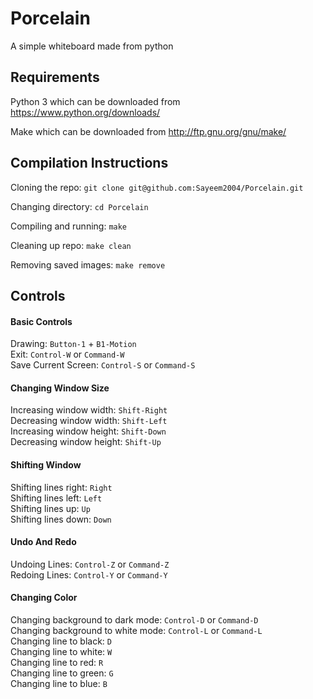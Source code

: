 # Porcelain
A simple whiteboard made from python

## Requirements
Python 3 which can be downloaded from https://www.python.org/downloads/  

Make which can be downloaded from http://ftp.gnu.org/gnu/make/

## Compilation Instructions
Cloning the repo: `git clone git@github.com:Sayeem2004/Porcelain.git`       

Changing directory: `cd Porcelain`      

Compiling and running: `make`

Cleaning up repo: `make clean`

Removing saved images: `make remove`

## Controls
#### Basic Controls
Drawing: `Button-1` + `B1-Motion`   
Exit: `Control-W` or `Command-W`   
Save Current Screen: `Control-S` or `Command-S`

#### Changing Window Size
Increasing window width: `Shift-Right`  
Decreasing window width: `Shift-Left`   
Increasing window height: `Shift-Down`  
Decreasing window height: `Shift-Up`  

#### Shifting Window
Shifting lines right: `Right`  
Shifting lines left: `Left`  
Shifting lines up: `Up`  
Shifting lines down: `Down`  

#### Undo And Redo
Undoing Lines: `Control-Z` or `Command-Z`   
Redoing Lines: `Control-Y` or `Command-Y`   

#### Changing Color
Changing background to dark mode: `Control-D` or `Command-D`    
Changing background to white mode: `Control-L` or `Command-L`  
Changing line to black: `D`  
Changing line to white: `W`  
Changing line to red: `R`  
Changing line to green: `G`  
Changing line to blue: `B`  

